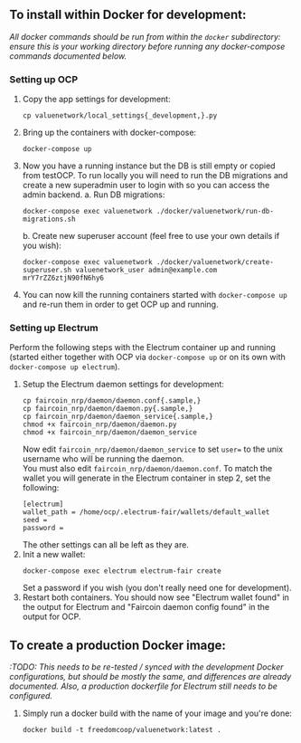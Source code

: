 To install within Docker for development:
--------------------------------------------------------------------------------

*All docker commands should be run from within the `docker` subdirectory: ensure this is your working directory before running any docker-compose commands documented below.*

### Setting up OCP

1. Copy the app settings for development:  
    ```
    cp valuenetwork/local_settings{_development,}.py
    ```
2. Bring up the containers with docker-compose:  
    ```
    docker-compose up
    ```
3. Now you have a running instance but the DB is still empty or copied from testOCP. To run locally you will need to run the DB migrations and create a new superadmin user to login with so you can access the admin backend.
    a. Run DB migrations:  
    ```
    docker-compose exec valuenetwork ./docker/valuenetwork/run-db-migrations.sh
    ```
    b. Create new superuser account (feel free to use your own details if you wish):  
    ```
    docker-compose exec valuenetwork ./docker/valuenetwork/create-superuser.sh valuenetwork_user admin@example.com mrY7rZZ6ztjN90fN6hy6
    ```
4. You can now kill the running containers started with `docker-compose up` and re-run them in order to get OCP up and running.


### Setting up Electrum

Perform the following steps with the Electrum container up and running (started either together with OCP via `docker-compose up` or on its own with `docker-compose up electrum`).


1. Setup the Electrum daemon settings for development:  
    ```
    cp faircoin_nrp/daemon/daemon.conf{.sample,}
    cp faircoin_nrp/daemon/daemon.py{.sample,}
    cp faircoin_nrp/daemon/daemon_service{.sample,}
    chmod +x faircoin_nrp/daemon/daemon.py
    chmod +x faircoin_nrp/daemon/daemon_service
    ```  
    Now edit `faircoin_nrp/daemon/daemon_service` to set `user=` to the unix username who will be running the daemon.  
    You must also edit `faircoin_nrp/daemon/daemon.conf`. To match the wallet you will generate in the Electrum container in step 2, set the following:  
    ```
    [electrum]
    wallet_path = /home/ocp/.electrum-fair/wallets/default_wallet
    seed = 
    password =  
    ```  
    The other settings can all be left as they are.
2. Init a new wallet:  
    ```
    docker-compose exec electrum electrum-fair create
    ```
    Set a password if you wish (you don't really need one for development).
3. Restart both containers. You should now see "Electrum wallet found" in the output for Electrum and "Faircoin daemon config found" in the output for OCP.



To create a production Docker image:
--------------------------------------------------------------------------------

*:TODO: This needs to be re-tested / synced with the development Docker configurations, but should be mostly the same, and differences are already documented. Also, a production dockerfile for Electrum still needs to be configured.*

1. Simply run a docker build with the name of your image and you're done:  
    ```
    docker build -t freedomcoop/valuenetwork:latest .
    ```
